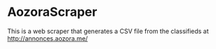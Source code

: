 # AozoraScraper

This is a web scraper that generates a CSV file from the classifieds at http://annonces.aozora.me/
